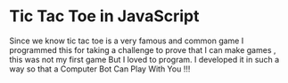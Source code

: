 # Tic Tac Toe in JavaScript
<p>
  Since we know tic tac toe is a very famous and common game
  I programmed this for taking a challenge to prove that I can make games , this was not my first game
  But I loved to program.
  I developed it in such a way so that a Computer Bot Can Play With You !!!
  </p>
